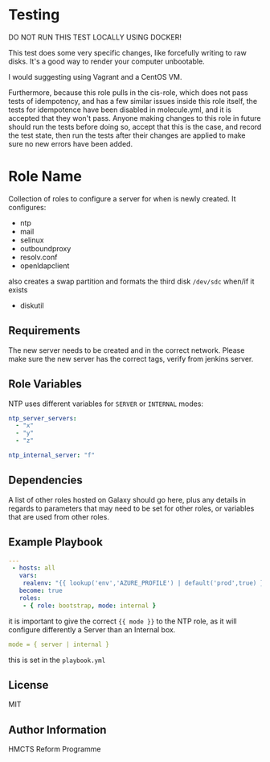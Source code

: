 Testing
=======

DO NOT RUN THIS TEST LOCALLY USING DOCKER!

This test does some very specific changes, like forcefully writing to raw disks. It's a good way to render your computer unbootable.

I would suggesting using Vagrant and a CentOS VM.

Furthermore, because this role pulls in the cis-role, which does not pass tests
of idempotency, and has a few similar issues inside this role itself, the
tests for idempotence have been disabled in molecule.yml, and it is accepted
that they won't pass. Anyone making changes to this role in future should run
the tests before doing so, accept that this is the case, and record the test
state, then run the tests after their changes are applied to make sure no new
errors have been added.

Role Name
=========

Collection of roles to configure a server for when is newly created.
It configures:
 - ntp
 - mail
 - selinux
 - outboundproxy
 - resolv.conf
 - openldapclient

also creates a swap partition and formats the third disk `/dev/sdc` when/if it exists
 - diskutil

Requirements
------------

The new server needs to be created and in the correct network.
Please make sure the new server has the correct tags, verify from jenkins server.

Role Variables
--------------

NTP uses different variables for `SERVER` or `INTERNAL` modes:
```yaml
ntp_server_servers:
  - "x"
  - "y"
  - "z"

ntp_internal_server: "f"
```

Dependencies
------------

A list of other roles hosted on Galaxy should go here, plus any details in regards to parameters that may need to be set for other roles, or variables that are used from other roles.

Example Playbook
----------------

```yaml
---
 - hosts: all
   vars:
    realenv: "{{ lookup('env','AZURE_PROFILE') | default('prod',true) }}"
   become: true
   roles:
    - { role: bootstrap, mode: internal }
```

it is important to give the correct `{{ mode }}`
to the NTP role, as it will configure differently a Server than an Internal box.

```yaml
mode = { server | internal }
```

this is set in the `playbook.yml`

License
-------
MIT

Author Information
------------------
HMCTS Reform Programme
